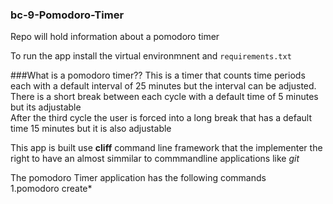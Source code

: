### bc-9-Pomodoro-Timer
Repo will hold information about a pomodoro timer

To run the app install the virtual environmnent and `requirements.txt`

###What is a pomodoro timer??
This is a timer that counts time periods each with a default interval of 25 minutes but the interval can be adjusted.  
There is a short break between each cycle with a default time of 5 minutes but its adjustable  
After the third cycle the user is forced into a long break that has a default time 15 minutes but it is also adjustable  

This app is built use __cliff__ command line framework that the implementer the right to have an almost simmilar to commmandline applications like *git*  

The pomodoro Timer application has the following commands  
1.pomodoro create\*<title> this creates a timer object with the *title* implemented as 
    `pomodoro create*Presentation2` 
2. pomodoro config_time\*<hrs:min:sec> this command modifies the default duration time 
   `pomodoro config_time*1:34:20` the interval is 1 hr 34 minutes and 20 secs 
3. pomodoro config_shortbreak\*<hrs:min:sec> 
   `pomodoro config_shortbreak*7:0` the shortbreak time is 7 minutes 0 seconds 
4. pomodoro config_longbreak*<hrs:min:sec> 
   `pomodoro config_longbreak*20:0` the longbreak time is 20 minutes 0 seconds 
5. pomodoro config_sound\*<on/off> Command sets the sound to either ring or not 
    `pomodoro config_sound*on` set sound on 
6. pomodoro timer\*<hrs:min:sec> command set time from which the timer should start counting default time is now  
   `pomodoro timer*1:30:0` command sets to start the timer to start in 1hr and 30min  
7. pomodoro start\*<title> command pushes all the data of a created task to the database  
 `pomodoro start*Presentation2` presentation2 has been set active and timer is countinng or its waiting to start counting  
8. pomodoro pause\*<title> command moves a task that is in status active to status pending which means its timer has been stopped temporarirly  
   `pomodoro pause*Presentation2` 
9. pomodoro stop\*<title> task is moved at status finished. At this status a task is considered permanently stopped or its timer rang  
   `pomodoro stop*Presentation`
10. listitems This command list all the data in the database  
  `listitems`
11. listitems byday\*<dd:mm:YYYY> This command Lists all task with the start time equal to the given parameter  
  `listitems byday*28:08:2016` check all the command with the start date as 28th August 2016  

__To do List__
  * command 6
  * command 8
  * command 11
  * command 9

Done by __Migwi Ndung'u__ @ 
###0703764266
